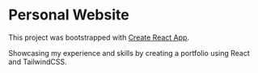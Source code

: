 # Personal Website

This project was bootstrapped with [Create React App](https://github.com/facebook/create-react-app).

Showcasing my experience and skills by creating a portfolio using React and TailwindCSS.



